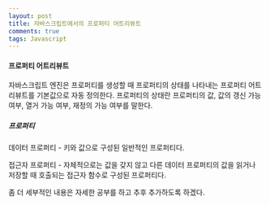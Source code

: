 ```yaml
---
layout: post
title: 자바스크립트에서의 프로퍼티 어트리뷰트
comments: true
tags: Javascript
---
```


<h4>프로퍼티 어트리뷰트</h4>
자바스크립트 엔진은 프로퍼티를 생성할 때 프로퍼티의 상태를 나타내는 프로퍼티 어트리뷰트를 기본값으로 자동 정의한다. 프로퍼티의 상태란 프로퍼티의 값, 값의 갱신 가능 여부, 열거 가능 여부, 재정의 가능 여부를 말한다.

##### 프로퍼티
데이터 프로퍼티 - 키와 값으로 구성된 일반적인 프로퍼티다.

접근자 프로퍼티 - 자체적으로는 값을 갖지 않고 다른 데이터 프로퍼티의 값을 읽거나 저장할 때 호출되는 접근자 함수로 구성된 프로퍼티다.

좀 더 세부적인 내용은 자세한 공부를 하고 추후 추가하도록 하겠다.
